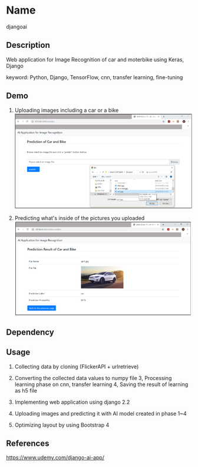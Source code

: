 

Name
====

djangoai

## Description

Web application for Image Recognition of car and moterbike using Keras, Django

keyword: Python, Django, TensorFlow, cnn, transfer learning, fine-tuning

## Demo

1. Uploading images including a car or a bike
![car1](https://github.com/akadahiroyasu/djangoai/blob/master/images_for_readme/window_1.png)

2. Predicting what's inside of the pictures you uploaded
![car2](https://github.com/akadahiroyasu/djangoai/blob/master/images_for_readme/window_2.png)


## Dependency

## Usage

1. Collecting data by cloning (FlickerAPI + urlretrieve)

2. Converting the collected data values to numpy file 
3, Processing learning phase on cnn, transfer learning
4, Saving the result of learning as h5 file
5. Implementing web application using django 2.2
6. Uploading images and predicting it with AI model created in phase 1~4
7. Optimizing layout by using Bootstrap 4




## References

<https://www.udemy.com/django-ai-app/>
